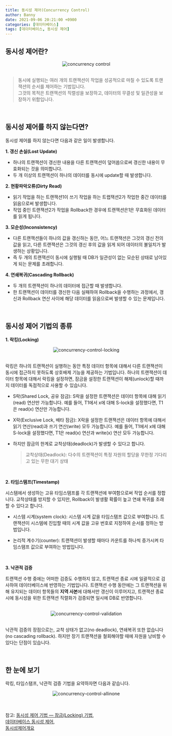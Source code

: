 ```yaml
---
title: 동시성 제어(Concurrency Control)
author: Banny
date: 2021-09-06 20:21:00 +0900
categories: [데이터베이스]
tags: [데이터베이스, 동시성 제어]
---
```


## 동시성 제어란?

<center>
<img alt="concurrency control" src="https://user-images.githubusercontent.com/62047302/132086194-b99362b8-3d0f-4a57-b1e8-9ffe7ea0f937.png">
</center>

<br>

> 동시에 실행되는 여러 개의 트랜잭션이 작업을 성공적으로 마칠 수 있도록 트랜잭션의 순서를 제어하는 기법입니다.<br>
> 그것의 목적은 트랜잭션의 직렬성을 보장하고, 데이터의 무결성 및 일관성을 보장하기 위함입니다.

<br>

## 동시성 제어를 하지 않는다면?

동시성 제어를 하지 않는다면 다음과 같은 일이 발생합니다.

<strong>1. 갱신 손실(Lost Update)</strong>

- 하나의 트랜잭션이 갱신한 내용을 다른 트랜잭션이 덮어씀으로써 갱신한 내용이 무효화되는 것을 의미합니다.
- 두 개 이상의 트랜잭션이 하나의 데이터를 동시에 update할 때 발생합니다.

<strong>2. 현황파악오류(Dirty Read)</strong>

- 읽기 작업을 하는 트랜잭션1이 쓰기 작업을 하는 트랩잭션2가 작업한 중간 데이터를 읽음으로써 발생합니다.
- 작업 중인 트랜잭션2가 작업을 Rollback한 경우에 트랜잭션은1은 무효화된 데이터를 읽게 됩니다.

<strong>3. 모순성(Inconsistency)</strong>

- 다른 트랜잭션들이 하나의 값을 갱신하는 동안, 어느 트랜잭션은 그것의 갱신 전의 값을 읽고, 다른 트랜잭션은 그것의 갱신 후의 값을 읽게 되어 데이터의 불일치가 발생하는 상황입니다.
- 즉 두 개의 트랜잭션이 동시에 실행될 때 DB가 일관성이 없는 모순된 상태로 남아있게 되는 문제를 초래합니다.

<strong>4. 연쇄복귀(Cascading Rollback)</strong>

- 두 개의 트랜잭션이 하나의 데이터에 접근할 때 발생합니다.
- 한 트랜잭션이 데이터를 갱신한 다음 실패하여 Rollback을 수행하는 과정에서, 갱신과 Rollback 연산 사이에 해당 데이터를 읽음으로써 발생할 수 있는 문제입니다.

<br>

## 동시성 제어 기법의 종류

<strong>1. 락킹(Locking)</strong>

<center>
<img alt="concurrency-control-locking" src="https://user-images.githubusercontent.com/62047302/132206842-4a5cccc2-3472-4fb5-9fe7-a3e377bf6585.png">
</center>

<br>

락킹은 하나의 트랜잭션이 실행하는 동안 특정 데이터 항목에 대해서 다른 트랜잭션이 동시에 접근하지 못하도록 상호배제 기능을 제공하는 기법입니다.
하나의 트랜잭션이 데이터 항목에 대해서 락킹을 설정하면, 잠금을 설정한 트랜잭션이 해제(unlock)할 때까지 데이터를 독점적으로 사용할 수 있습니다.

- S락(Shared Lock, 공유 잠금): S락을 설정한 트랜잭션은 데이터 항목에 대해 읽기(read) 연산만 가능합니다.
  예를 들어, T1에서 x에 대해 S-lock을 설정했다면, T1은 read(x) 연산만 가능합니다.

- X락(Exclusive Lock, 배타 잠금): X락을 설정한 트랜잭션은 데이터 항목에 대해서 읽기 연산(read)과 쓰기 연산(write) 모두 가능합니다.
  예를 들어, T1에서 x에 대해 S-lock을 설정했다면, T1은 read(x) 연산과 write(x) 연산 모두 가능합니다.

- 하지만 잠금의 한계로 교착상태(deadlock)가 발생할 수 있다고 합니다.
  > 교착상태(Deadlock): 다수의 트랜잭션이 특정 자원의 할당을 무한정 기다리고 있는 무한 대기 상태

<br>

<strong>2. 타임스탬프(Timestamp)</strong>

시스템에서 생성하는 고유 타임스탬프를 각 트랜잭션에 부여함으로써 작업 순서를 정합니다. 교착상태를 방지할 수 있지만, Rollback이 발생활 확률이 높고 연쇄 복귀를 초래할 수 있다고 합니다.

- 시스템 시계(system clock): 시스템 시계 값을 타임스탬프 값으로 부여합니다. 트랜잭션이 시스템에 진입할 때의 시계 값을 고유 번호로 지정하여 순서를 정하는 방법입니다.

- 논리적 계수기(counter): 트랜잭션이 발생할 때마다 카운트를 하나씩 증가시켜 타임스탬프 값으로 부여하는 방법입니다.

<br>

<strong>3. 낙관적 검증</strong>

트랜잭션 수행 중에는 어떠한 검증도 수행하지 않고, 트랜잭션 종료 시에 일괄적으로 검사하여 데이터베이스에 반영하는 기법입니다. 트랜잭션 수행 동안에는 그 트랜잭션을 위해 유지되는 데이터 항목들의 <strong>지역 사본</strong>에 대해서만 갱신이 이루어지고, 트랜잭션 종료 시에 동시성을 위한 트랜잭션 직렬화가 검증되면 일시에 DB로 반영합니다.

<br>

<center>
<img alt="concurrency-control-validation" src="https://user-images.githubusercontent.com/62047302/132208970-6a060580-7dd2-4c5a-91ae-032f7fdcb9cb.png">
</center>

<br>

낙관적 검증의 장점으로는, 교착 상태가 없고(no deadlock), 연쇄복귀 또한 없습니다(no cascading rollback).
하지만 장기 트랜잭션을 철회해야할 때에 자원을 낭비할 수 있다는 단점이 있습니다.

<br>

## 한 눈에 보기

락킹, 타임스탬프, 낙관적 검증 기법을 요약하자면 다음과 같습니다.

<center>
<img alt="concurrency-control-allinone" src="https://user-images.githubusercontent.com/62047302/132209872-be84d803-2096-4f48-9a0d-9fa94aba16d4.png">
</center>

<br>
<br>

참고: <a href="https://medium.com/pocs/%EB%8F%99%EC%8B%9C%EC%84%B1-%EC%A0%9C%EC%96%B4-%EA%B8%B0%EB%B2%95-%EC%9E%A0%EA%B8%88-locking-%EA%B8%B0%EB%B2%95-319bd0e6a68a">동시성 제어 기법 — 잠금(Locking) 기법</a>,<br> <a href="http://blog.skby.net/%EB%8D%B0%EC%9D%B4%ED%84%B0%EB%B2%A0%EC%9D%B4%EC%8A%A4-%EB%8F%99%EC%8B%9C%EC%84%B1-%EC%A0%9C%EC%96%B4/">데이터베이스 동시성 제어</a>,<br> <a href="http://www.jidum.com/jidums/view.do?jidumId=282">동시성제어개요</a>
